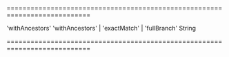 ===========================================================================
<!--default-->'withAncestors'<!--/default-->
<!--acceptValues-->'withAncestors' | 'exactMatch' | 'fullBranch'<!--/acceptValues-->
<!--type-->String<!--/type-->
===========================================================================

<!--shortDescription-->

<!--/shortDescription-->

<!--fullDescription-->

<!--/fullDescription-->